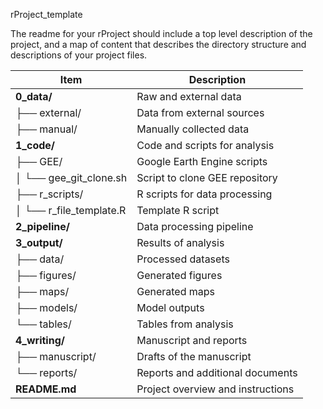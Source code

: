 rProject_template

The readme for your rProject should include a top level description of the project, and a map of content that describes the directory structure and descriptions of your project files.


| **Item**                  | **Description**                   |
| ------------------------- | --------------------------------- |
| **0_data/**               | Raw and external data             |
| ├── external/             | Data from external sources        |
| ├── manual/               | Manually collected data           |
| **1_code/**               | Code and scripts for analysis     |
| ├── GEE/                  | Google Earth Engine scripts       |
| │   └── gee_git_clone.sh  | Script to clone GEE repository    |
| ├── r_scripts/            | R scripts for data processing     |
| │   └── r_file_template.R | Template R script                 |
| **2_pipeline/**           | Data processing pipeline          |
| **3_output/**             | Results of analysis               |
| ├── data/                 | Processed datasets                |
| ├── figures/              | Generated figures                 |
| ├── maps/                 | Generated maps                    |
| ├── models/               | Model outputs                     |
| └── tables/               | Tables from analysis              |
| **4_writing/**            | Manuscript and reports            |
| ├── manuscript/           | Drafts of the manuscript          |
| └── reports/              | Reports and additional documents  |
| **README.md**             | Project overview and instructions |
 
